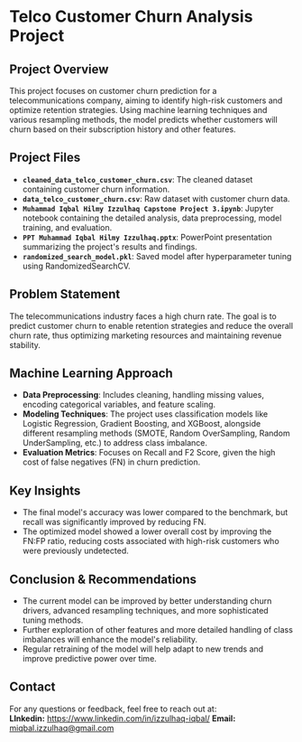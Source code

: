 # Telco Customer Churn Analysis Project

## **Project Overview**
This project focuses on customer churn prediction for a telecommunications company, aiming to identify high-risk customers and optimize retention strategies. Using machine learning techniques and various resampling methods, the model predicts whether customers will churn based on their subscription history and other features.

## **Project Files**
- **`cleaned_data_telco_customer_churn.csv`**: The cleaned dataset containing customer churn information.
- **`data_telco_customer_churn.csv`**: Raw dataset with customer churn data.
- **`Muhammad Iqbal Hilmy Izzulhaq Capstone Project 3.ipynb`**: Jupyter notebook containing the detailed analysis, data preprocessing, model training, and evaluation.
- **`PPT Muhammad Iqbal Hilmy Izzulhaq.pptx`**: PowerPoint presentation summarizing the project's results and findings.
- **`randomized_search_model.pkl`**: Saved model after hyperparameter tuning using RandomizedSearchCV.

## **Problem Statement**
The telecommunications industry faces a high churn rate. The goal is to predict customer churn to enable retention strategies and reduce the overall churn rate, thus optimizing marketing resources and maintaining revenue stability.

## **Machine Learning Approach**
- **Data Preprocessing**: Includes cleaning, handling missing values, encoding categorical variables, and feature scaling.
- **Modeling Techniques**: The project uses classification models like Logistic Regression, Gradient Boosting, and XGBoost, alongside different resampling methods (SMOTE, Random OverSampling, Random UnderSampling, etc.) to address class imbalance.
- **Evaluation Metrics**: Focuses on Recall and F2 Score, given the high cost of false negatives (FN) in churn prediction.

## **Key Insights**
- The final model's accuracy was lower compared to the benchmark, but recall was significantly improved by reducing FN.
- The optimized model showed a lower overall cost by improving the FN:FP ratio, reducing costs associated with high-risk customers who were previously undetected.

## **Conclusion & Recommendations**
- The current model can be improved by better understanding churn drivers, advanced resampling techniques, and more sophisticated tuning methods.
- Further exploration of other features and more detailed handling of class imbalances will enhance the model's reliability.
- Regular retraining of the model will help adapt to new trends and improve predictive power over time.

## **Contact**
For any questions or feedback, feel free to reach out at:  
**LInkedin:** https://www.linkedin.com/in/izzulhaq-iqbal/
**Email:** miqbal.izzulhaq@gmail.com

